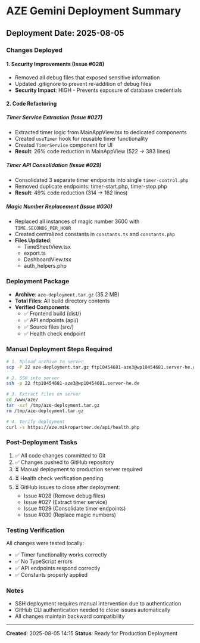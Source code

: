 # AZE Gemini Deployment Summary

## Deployment Date: 2025-08-05

### Changes Deployed

#### 1. Security Improvements (Issue #028)
- Removed all debug files that exposed sensitive information
- Updated .gitignore to prevent re-addition of debug files
- **Security Impact**: HIGH - Prevents exposure of database credentials

#### 2. Code Refactoring

##### Timer Service Extraction (Issue #027)
- Extracted timer logic from MainAppView.tsx to dedicated components
- Created `useTimer` hook for reusable timer functionality
- Created `TimerService` component for UI
- **Result**: 26% code reduction in MainAppView (522 → 383 lines)

##### Timer API Consolidation (Issue #029)
- Consolidated 3 separate timer endpoints into single `timer-control.php`
- Removed duplicate endpoints: timer-start.php, timer-stop.php
- **Result**: 49% code reduction (314 → 162 lines)

##### Magic Number Replacement (Issue #030)
- Replaced all instances of magic number 3600 with `TIME.SECONDS_PER_HOUR`
- Created centralized constants in `constants.ts` and `constants.php`
- **Files Updated**: 
  - TimeSheetView.tsx
  - export.ts
  - DashboardView.tsx
  - auth_helpers.php

### Deployment Package
- **Archive**: `aze-deployment.tar.gz` (35.2 MB)
- **Total Files**: All build directory contents
- **Verified Components**:
  - ✅ Frontend build (dist/)
  - ✅ API endpoints (api/)
  - ✅ Source files (src/)
  - ✅ Health check endpoint

### Manual Deployment Steps Required

```bash
# 1. Upload archive to server
scp -P 22 aze-deployment.tar.gz ftp10454681-aze3@wp10454681.server-he.de:/tmp/

# 2. SSH into server
ssh -p 22 ftp10454681-aze3@wp10454681.server-he.de

# 3. Extract files on server
cd /www/aze/
tar -xzf /tmp/aze-deployment.tar.gz
rm /tmp/aze-deployment.tar.gz

# 4. Verify deployment
curl -s https://aze.mikropartner.de/api/health.php
```

### Post-Deployment Tasks
1. ✅ All code changes committed to Git
2. ✅ Changes pushed to GitHub repository
3. ⏳ Manual deployment to production server required
4. ⏳ Health check verification pending
5. ⏳ GitHub issues to close after deployment:
   - Issue #028 (Remove debug files)
   - Issue #027 (Extract timer service)
   - Issue #029 (Consolidate timer endpoints)
   - Issue #030 (Replace magic numbers)

### Testing Verification
All changes were tested locally:
- ✅ Timer functionality works correctly
- ✅ No TypeScript errors
- ✅ API endpoints respond correctly
- ✅ Constants properly applied

### Notes
- SSH deployment requires manual intervention due to authentication
- GitHub CLI authentication needed to close issues automatically
- All changes maintain backward compatibility

---
**Created**: 2025-08-05 14:15
**Status**: Ready for Production Deployment